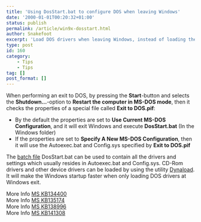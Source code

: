 ```yaml
---
title: 'Using DosStart.bat to configure DOS when leaving Windows'
date: '2000-01-01T00:20:32+01:00'
status: publish
permalink: /article/win9x-dosstart.html
author: Snakefoot
excerpt: 'Load DOS drivers when leaving Windows, instead of loading them before Windows starts.'
type: post
id: 160
category:
    - Tips
    - Tips
tag: []
post_format: []
---
```

When performing an exit to DOS, by pressing the **Start**-button and selects the **Shutdown...**-option to **Restart the computer in MS-DOS mode**, then it checks the properties of a special file called **Exit to DOS.pif**:

- By the default the properties are set to **Use Current MS-DOS Configuration**, and it will exit Windows and execute **DosStart.bat** (In the Windows folder)
- If the properties are set to **Specify A New MS-DOS Configuration**, then it will use the Autoexec.bat and Config.sys specified by **Exit to DOS.pif**
 
 The [batch file](/article/batch-file.html) DosStart.bat can be used to contain all the drivers and settings which usually resides in Autoexec.bat and Config.sys. CD-Rom drivers and other device drivers can be loaded by using the utility [Dynaload](/article/dynaload.html). It will make the Windows startup faster when only loading DOS drivers at Windows exit.  
  
 More Info [MS KB134400](http://support.microsoft.com/kb/134400 "General Tips for Using MS-DOS Mode [Q134400]")  
 More Info [MS KB135174](http://support.microsoft.com/kb/135174 "Cannot Access CD-ROM Drive from MS-DOS Mode or Command Prompt [Q135174]")  
 More Info [MS KB138996](http://support.microsoft.com/kb/138996 "Description of Restarting Computer in MS-DOS Mode [Q138996]")  
 More Info [MS KB141308](http://support.microsoft.com/kb/141308 "How to Run Automatic Commands When Starting in MS-DOS Mode [Q141308]")  